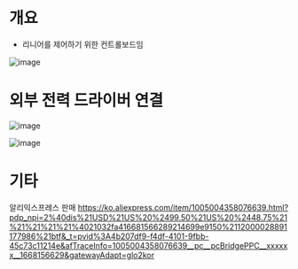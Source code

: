 

# 개요
* 리니어를 제어하기 위한 컨트롤보드임

![image](https://user-images.githubusercontent.com/29625147/201321536-5606c634-fb44-42c3-a252-36921552f8f5.png)

# 외부 전력 드라이버 연결

![image](https://user-images.githubusercontent.com/29625147/201323749-3598a60d-cb87-4d94-ae1b-44aad3817753.png)

![image](https://user-images.githubusercontent.com/29625147/201324037-2cd8bd65-1008-4fc1-877f-5f13cc32108e.png)


# 기타
알리익스프레스 판매
https://ko.aliexpress.com/item/1005004358076639.html?pdp_npi=2%40dis%21USD%21US%20%2499.50%21US%20%2448.75%21%21%21%21%21%4021032fa416681566289214699e9150%2112000028891177986%21btf&_t=pvid%3A4b207df9-f4df-4101-9fbb-45c73c11214e&afTraceInfo=1005004358076639__pc__pcBridgePPC__xxxxxx__1668156629&gatewayAdapt=glo2kor
